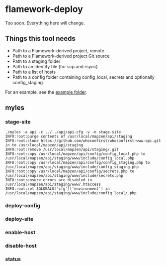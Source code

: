 # flamework-deploy

Too soon. Everything here will change.

## Things this tool needs

* Path to a Flamework-derived project, remote
* Path to a Flamework-derived project Git source
* Path to a staging folder
* Path to an identify file (for scp and rsync)
* Path to a list of hosts
* Path to a config folder containing config_local, secrets and optionally config_staging

For an example, see the [example folder](example).

## myles

### stage-site

```
./myles -a api -c ../../api/api.cfg -v -n stage-site
INFO:root:purge contents of /usr/local/mapzen/api/staging
INFO:root:clone https://github.com/whosonfirst/whosonfirst-www-api.git in to /usr/local/mapzen/api/staging
INFO:root:remove /usr/local/mapzen/api/staging/.git
INFO:root:copy /usr/local/mapzen/api/config/config_local.php to /usr/local/mapzen/api/staging/www/include/config_local.php
INFO:root:copy /usr/local/mapzen/api/config/config_staging.php to /usr/local/mapzen/api/staging/www/include/config_staging.php
INFO:root:copy /usr/local/mapzen/api/config/secrets.php to /usr/local/mapzen/api/staging/www/include/secrets.php
INFO:root:ensure errors are disabled in /usr/local/mapzen/api/staging/www/.htaccess
INFO:root:set $GLOBALS['cfg']['environment'] in /usr/local/mapzen/api/staging/www/include/config_local/.php
```

### deploy-config

### deploy-site

### enable-host

### disable-host

### status
